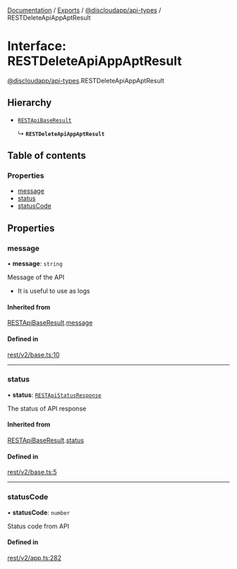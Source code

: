 [Documentation](../README.md) / [Exports](../modules.md) / [@discloudapp/api-types](../modules/discloudapp_api_types.md) / RESTDeleteApiAppAptResult

# Interface: RESTDeleteApiAppAptResult

[@discloudapp/api-types](../modules/discloudapp_api_types.md).RESTDeleteApiAppAptResult

## Hierarchy

- [`RESTApiBaseResult`](discloudapp_api_types.RESTApiBaseResult.md)

  ↳ **`RESTDeleteApiAppAptResult`**

## Table of contents

### Properties

- [message](discloudapp_api_types.RESTDeleteApiAppAptResult.md#message)
- [status](discloudapp_api_types.RESTDeleteApiAppAptResult.md#status)
- [statusCode](discloudapp_api_types.RESTDeleteApiAppAptResult.md#statuscode)

## Properties

### message

• **message**: `string`

Message of the API
- It is useful to use as logs

#### Inherited from

[RESTApiBaseResult](discloudapp_api_types.RESTApiBaseResult.md).[message](discloudapp_api_types.RESTApiBaseResult.md#message)

#### Defined in

[rest/v2/base.ts:10](https://github.com/discloud/discloud.app/blob/c6f50ea/packages/api-types/rest/v2/base.ts#L10)

___

### status

• **status**: [`RESTApiStatusResponse`](../modules/discloudapp_api_types.md#restapistatusresponse)

The status of API response

#### Inherited from

[RESTApiBaseResult](discloudapp_api_types.RESTApiBaseResult.md).[status](discloudapp_api_types.RESTApiBaseResult.md#status)

#### Defined in

[rest/v2/base.ts:5](https://github.com/discloud/discloud.app/blob/c6f50ea/packages/api-types/rest/v2/base.ts#L5)

___

### statusCode

• **statusCode**: `number`

Status code from API

#### Defined in

[rest/v2/app.ts:282](https://github.com/discloud/discloud.app/blob/c6f50ea/packages/api-types/rest/v2/app.ts#L282)
